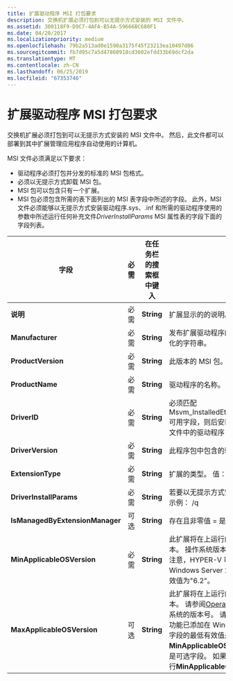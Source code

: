 ```yaml
---
title: 扩展驱动程序 MSI 打包要求
description: 交换机扩展必须打包到可以无提示方式安装的 MSI 文件中。
ms.assetid: 300118F9-D9C7-4AFA-B54A-59666BC680F1
ms.date: 04/20/2017
ms.localizationpriority: medium
ms.openlocfilehash: 79b2a513ad0e1590a3175f45f23213ea10497d06
ms.sourcegitcommit: fb7d95c7a5d47860918cd3602efdd33b69dcf2da
ms.translationtype: MT
ms.contentlocale: zh-CN
ms.lasthandoff: 06/25/2019
ms.locfileid: "67353746"
---
```

# <a name="extension-driver-msi-packaging-requirements"></a>扩展驱动程序 MSI 打包要求


交换机扩展必须打包到可以无提示方式安装的 MSI 文件中。 然后，此文件都可以部署到其中扩展管理应用程序自动使用的计算机。

MSI 文件必须满足以下要求：

-   驱动程序必须打包并分发的标准的 MSI 包格式。
-   必须以无提示方式卸载 MSI 包。
-   MSI 包可以包含只有一个扩展。
-   MSI 包必须包含所需的表下面列出的 MSI 表字段中所述的字段。 此外，MSI 文件必须能够以无提示方式安装驱动程序.sys、.inf 和所需的驱动程序使用的参数中所述运行任何补充文件*DriverInstallParams* MSI 属性表的字段下面的字段列表。

| 字段                           | 必需 | 在任务栏的搜索框中键入       | 详细信息                                                                                                                                                                                                                                                                                                                                                                                                                                                                                                         |
|---------------------------------|----------|------------|-----------------------------------------------------------------------------------------------------------------------------------------------------------------------------------------------------------------------------------------------------------------------------------------------------------------------------------------------------------------------------------------------------------------------------------------------------------------------------------------------------------------|
| **说明**                 | 必需 | **String** | 扩展显示的的说明。                                                                                                                                                                                                                                                                                                                                                                                                                                                                |
| **Manufacturer**                | 必需 | **String** | 发布扩展驱动程序的公司名称。 可以存储已本地化的字符串。                                                                                                                                                                                                                                                                                                                                                                                                                           |
| **ProductVersion**              | 必需 | **String** | 此版本的 MSI 包。 例如：1.0.0.0                                                                                                                                                                                                                                                                                                                                                                                                                                                           |
| **ProductName**                 | 必需 | **String** | 驱动程序的名称。                                                                                                                                                                                                                                                                                                                                                                                                                                                                                             |
| **DriverID**                    | 必需 | **String** | 必须匹配 Msvm\_InstalledEthernetSwitchExtension.Name 可用字段，则后安装该驱动程序和驱动程序的 INF 文件中的驱动程序 ID。                                                                                                                                                                                                                                                                                                                                                    |
| **DriverVersion**               | 必需 | **String** | 此程序包中包含的驱动程序版本。 例如：1.0.0.0                                                                                                                                                                                                                                                                                                                                                                                                                                           |
| **ExtensionType**               | 必需 | **String** | 扩展的类型。 值：转发，捕获、 监视、 筛选器                                                                                                                                                                                                                                                                                                                                                                                                                                          |
| **DriverInstallParams**         | 必需 | **String** | 若要以无提示方式安装此驱动程序所使用的参数。 示例： /q                                                                                                                                                                                                                                                                                                                                                                                                                                                    |
| **IsManagedByExtensionManager** | 可选 | **String** | 存在且非零值 = 是，0 或不存在 = 否                                                                                                                                                                                                                                                                                                                                                                                                                                                               |
| **MinApplicableOSVersion**      | 必需 | **String** | 此扩展将在上运行的 Windows 操作系统最低版本。 操作系统版本号，请参阅操作系统版本。 请注意，HYPER-V 可扩展交换机功能已添加在 Windows Server 2012 中，因此此字段的最低有效值为"6.2"。                                                                                                                                                                                                                    |
| **MaxApplicableOSVersion**      | 可选 | **String** | 此扩展将在上运行的 Windows 操作系统最大版本。 请参阅[Operating System Version](https://docs.microsoft.com/windows/desktop/SysInfo/operating-system-version)对于操作系统的版本号。 请注意，HYPER-V 可扩展交换机功能已添加在 Windows Server 2012 中，因此此字段的最低有效值是"6.2"或的值**MinApplicableOSVersion**，大者为准。 此字段是可选字段。 如果未不指定任何值，此扩展将运行**MinApplicableOSVersion**及更高版本。 |

 

 

 





